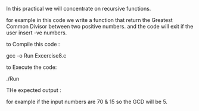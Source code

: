 In this practical we will concentrate on recursive functions.

for example in this code we write a function that return the Greatest Common Divisor between two positive numbers.
and the code will exit if the user insert -ve numbers.



to Compile this code :

gcc -o Run Excercise8.c



to Execute the code:

./Run


THe expected output :

for example if the input numbers are 70 & 15 so the GCD will be 5.
